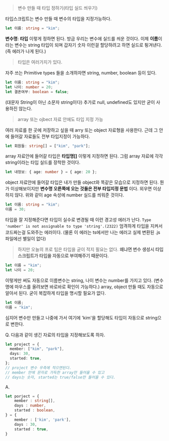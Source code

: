 > 변수 만들 때 타입 정하기(타입 실드 씌우기)

타입스크립트는 변수 만들 때 변수의 타입을 지정가능하다.

```ts
let 이름: string = "kim";
```

**변수명**: **타입** 이렇게 정하면 된다.
방금 우리는 변수에 실드를 씌운 것이다.
이제 **이름**이라는 변수는 string 타입이 되며
갑자기 숫자 이런걸 할당하려고 하면 실드로 튕겨낸다. (즉 에러가 나게 된다.)

> 타입은 여러가지가 있다.

자주 쓰는 Primitive types 들을 소개하자면
string, number, boolean 등이 있다.

```ts
let 이름: string = "kim";
let 나이: number = 20;
let 결혼여부: boolean = false;
```

(대문자 String이 아닌 소문자 string이다)
추가로 null, undefined도 있지만 굳이 사용하진 않는다.

> array 또는 ojbect 자료 안에도 타입 지정 가능

여러 자료를 한 곳에 저장하고 싶을 때 arry 또는 object 자료형을 사용한다.
근데 그 안에 들어갈 자료들도 전부 타입지정이 가능하다.

```ts
let 회원들: string[] = ["kim", "park"];
```

array 자료안에 들어갈 타입은 **타입명[]** 이렇게 지정하면 된다.
그럼 array 자료에 각각 string이라는 타입 실드를 장착한 것이다.

```ts
let 내정보: { age: number } = { age: 20 };
```

object 자료안에 들어갈 타입은 내가 만들 object와 똑같은 모습으로 지정하면 된다.
뭔가 이상해보이지만 **변수명 오른쪽에 오는 것들은 전부 타입지정 문법** 이다.
외우면 이상하지 않다.
위와 같이 age 속성에 number 실드를 씌워준 것이다.

```ts
let 이름: string = "kim";
이름 = 30;
```

타입을 잘 지정해준다면 타입이 실수로 변경될 때 이런 경고성 에러가 난다.
`Type 'number' is not assignable to type 'string'.(2322)`
엄격하게 타입을 지켜서 코드짜는걸 도와주는 에러이다.
(물론 이 에러는 ts에서만 나는 에러고 실제 변환된 .js 파일에선 별일이 없다)

> 하지만 오늘의 프로 팁은
> 타입을 굳이 적지 필요는 없다.
> **왜냐면 변수 생성시 타입스크립트가 타입을 자동으로 부여해주기 때문이다.**

```ts
let 이름 = "kim";
let 나이 = 20;
```

이렇게만 써도 자동으로 이름변수는 string, 나이 변수는 number를 가지고 있다.
(변수명에 마우스를 올려보면 바로바로 확인이 가능하다.)
array, object 만들 때도 자동으로 알아서 된다. 굳이 복잡하게 타입을 명시할 필요가 없다.

```ts
let 이름;
이름 = "kim";
```

심지어 변수만 만들고
나중에 가서 여기에 'kim'을 할당해도 타입이 자동으로 string으로 변한다.

Q. 다음과 같이 생긴 자료의 타입을 지정해보도록 하자.

```ts
let project = {
  member: ["kim", "park"],
  days: 30,
  started: true,
};
// project 변수 우측에 적으면된다.
// member 안에 문자로 가득한 array만 들어올 수 있고
// days는 숫자, started는 true/false만 들어올 수 있다.
```

A.

```ts
let porject = {
    member : string[],
    days : number,
    started : boolean,
} = {
    member : ['kim', 'park'],
    days : 30,
    started : true,
}
```
